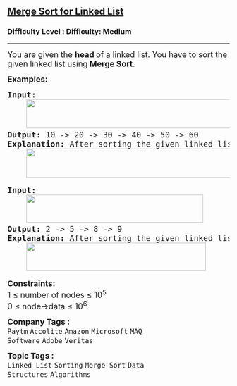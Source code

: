 <h2><a href="https://www.geeksforgeeks.org/problems/sort-a-linked-list/1?timeMachineDate=2025-09-08">Merge Sort for Linked List</a></h2><h3>Difficulty Level : Difficulty: Medium</h3><hr><div class="problems_problem_content__Xm_eO"><p><span style="font-size: 18px;">You are given the <strong>head </strong>of a linked list. You have to sort the given linked list using<strong> Merge Sort</strong>.</span></p>
<p><span style="font-size: 18px;"><strong>Examples:</strong></span></p>
<pre><span style="font-size: 18px;"><strong>Input:</strong><br>    <img src="https://media.geeksforgeeks.org/img-practice/prod/addEditProblem/908586/Web/Other/blobid0_1756114630.jpg" width="556" height="66"><br><strong>Output: </strong>10 -&gt; 20 -&gt; 30 -&gt; 40 -&gt; 50 -&gt; 60<br><strong>Explanation: </strong>After sorting the given linked list, the resultant list will be:<br>    <img src="https://media.geeksforgeeks.org/img-practice/prod/addEditProblem/908586/Web/Other/blobid1_1756114636.jpg" width="557" height="66"></span></pre>
<pre><span style="font-size: 18px;"><strong>Input:</strong><br>    <img src="https://media.geeksforgeeks.org/img-practice/prod/addEditProblem/908586/Web/Other/blobid2_1756114643.jpg" width="401" height="63"><br><strong>Output: </strong>2<strong> </strong>-&gt; 5 -&gt; 8 -&gt; 9<br></span><span style="font-size: 18px;"><strong>Explanation: </strong>After sorting the given linked list, the resultant list will be:<br>    <img src="https://media.geeksforgeeks.org/img-practice/prod/addEditProblem/908586/Web/Other/blobid3_1756114660.jpg" width="407" height="64"></span></pre>
<p><span style="font-size: 18px;"><strong>Constraints:</strong><br>1 ≤ number of nodes ≤ 10<sup>5<br></sup>0 ≤ node-&gt;data ≤ 10<sup>6</sup></span></p></div><p><span style=font-size:18px><strong>Company Tags : </strong><br><code>Paytm</code>&nbsp;<code>Accolite</code>&nbsp;<code>Amazon</code>&nbsp;<code>Microsoft</code>&nbsp;<code>MAQ Software</code>&nbsp;<code>Adobe</code>&nbsp;<code>Veritas</code>&nbsp;<br><p><span style=font-size:18px><strong>Topic Tags : </strong><br><code>Linked List</code>&nbsp;<code>Sorting</code>&nbsp;<code>Merge Sort</code>&nbsp;<code>Data Structures</code>&nbsp;<code>Algorithms</code>&nbsp;